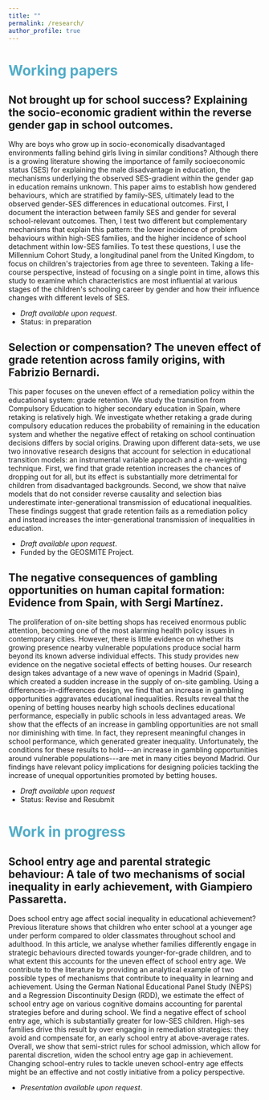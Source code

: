 ```yaml
---
title: ""
permalink: /research/
author_profile: true
---
```

# <span style="color:#52adc8"> Working papers </span>

## Not brought up for school success? Explaining the socio-economic gradient within the reverse gender gap in school outcomes.
Why are boys who grow up in socio-economically disadvantaged environments falling behind girls living in similar conditions? Although there is a growing literature showing the importance of family socioeconomic status (SES) for explaining the male disadvantage in education, the mechanisms underlying the observed SES-gradient within the gender gap in education remains unknown. This paper aims to establish how gendered behaviours, which are stratified by family-SES, ultimately lead to the observed gender-SES differences in educational outcomes.
First, I document the interaction between family SES and gender for several school-relevant outcomes. Then, I test two different but complementary mechanisms that explain this pattern: the lower incidence of problem behaviours within high-SES families, and the higher incidence of school detachment within low-SES families.
To test these questions, I use the Millennium Cohort Study, a longitudinal panel from the United Kingdom, to focus on children's trajectories from age three to seventeen. Taking a life-course perspective, instead of focusing on a single point in time, allows this study to examine which characteristics are most influential at various stages of the children's schooling career by gender and how their influence changes with different levels of SES.

- <i>Draft available upon request</i>. 
- Status: in preparation  

## Selection or compensation? The uneven effect of grade retention across family origins, with Fabrizio Bernardi. 
This paper focuses on the uneven effect of a remediation policy within the educational system: grade retention. We study the transition from Compulsory Education to higher secondary education in Spain, where retaking is relatively high. We investigate whether retaking a grade during compulsory education reduces the probability of remaining in the education system and whether the negative effect of retaking on school continuation decisions differs by social origins. Drawing upon different data-sets, we use two innovative research designs that account for selection in educational transition models: an instrumental variable approach and a re-weighting technique. First, we find that grade retention increases the chances of dropping out for all, but its effect is substantially more detrimental for children from disadvantaged backgrounds. Second, we show that naïve models that do not consider reverse causality and selection bias underestimate inter-generational transmission of educational inequalities. These findings suggest that grade retention fails as a remediation policy and instead increases the inter-generational transmission of inequalities in education.

- <i>Draft available upon request</i>. 
- Funded by the GEOSMITE Project.

## The negative consequences of gambling opportunities on human capital formation: Evidence from Spain, with Sergi Martínez. 
   The proliferation of on-site betting shops has received enormous public attention, becoming one of the most alarming health policy issues in contemporary cities. However, there is little evidence on whether its growing presence nearby vulnerable populations produce social harm beyond its known adverse individual effects. This study provides new evidence on the negative societal effects of betting houses. Our research design takes advantage of a new wave of openings in Madrid (Spain), which created a sudden increase in the supply of on-site gambling. Using a differences-in-differences design, we find that an increase in gambling opportunities aggravates educational inequalities. Results reveal that the opening of betting houses nearby high schools declines educational performance, especially in public schools in less advantaged areas. We show that the effects of an increase in gambling opportunities are not small nor diminishing with time. In fact, they represent meaningful changes in school performance, which generated greater inequality. Unfortunately, the conditions for these results to hold---an increase in gambling opportunities around vulnerable populations---are met in many cities beyond Madrid. Our findings have relevant policy implications for designing policies tackling the increase of unequal opportunities promoted by betting houses.

- <i>Draft available upon request</i>
- Status: Revise and Resubmit

# <span style="color:#52adc8"> Work in progress</span>
## School entry age and parental strategic behaviour: A tale of two mechanisms of social inequality in early achievement, with Giampiero Passaretta. 
Does school entry age affect social inequality in educational achievement? Previous literature shows that children who enter school at a younger age under perform compared to older classmates throughout school and adulthood.  In this article, we analyse whether families differently engage in strategic behaviours directed towards younger-for-grade children, and to what extent this accounts for the uneven effect of school entry age.  We contribute to the literature by providing an analytical example of two possible types of mechanisms that contribute to inequality in learning and achievement.
Using the German National Educational Panel Study (NEPS) and a Regression Discontinuity Design (RDD), we estimate the effect of school entry age on various cognitive domains accounting for parental strategies before and during school. We find a negative effect of school entry age, which is substantially greater for low-SES children. High-ses families drive this result by over engaging in remediation strategies: they avoid and compensate for, an early school entry at above-average rates. Overall, we show that semi-strict rules for school admission, which allow for parental discretion, widen the school entry age gap in achievement. Changing school-entry rules to tackle uneven school-entry age effects might be an effective and not costly initiative from a policy perspective.
- <i>Presentation available upon request</i>. 
